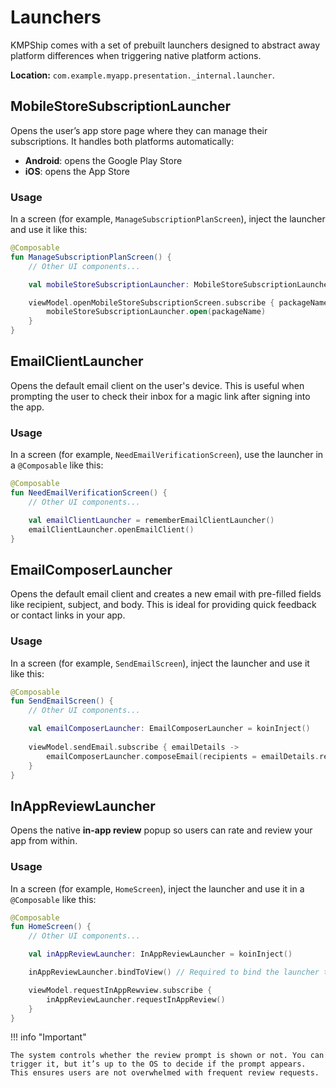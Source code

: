 # Launchers

KMPShip comes with a set of prebuilt launchers designed to abstract away platform differences when triggering native platform actions.

**Location:** `com.example.myapp.presentation._internal.launcher`.

## MobileStoreSubscriptionLauncher

Opens the user’s app store page where they can manage their subscriptions. It handles both platforms automatically:

* **Android**: opens the Google Play Store
* **iOS**: opens the App Store

### Usage

In a screen (for example, `ManageSubscriptionPlanScreen`), inject the launcher and use it like this:

```kotlin
@Composable
fun ManageSubscriptionPlanScreen() {
    // Other UI components...

    val mobileStoreSubscriptionLauncher: MobileStoreSubscriptionLauncher = koinInject()

    viewModel.openMobileStoreSubscriptionScreen.subscribe { packageName ->
        mobileStoreSubscriptionLauncher.open(packageName)
    }
}
```

## EmailClientLauncher

Opens the default email client on the user's device. This is useful when prompting the user to check their inbox for a magic link after signing into the app.

### Usage

In a screen (for example, `NeedEmailVerificationScreen`), use the launcher in a `@Composable` like this:

```kotlin
@Composable
fun NeedEmailVerificationScreen() {
    // Other UI components...

    val emailClientLauncher = rememberEmailClientLauncher()
    emailClientLauncher.openEmailClient()
}
```

## EmailComposerLauncher

Opens the default email client and creates a new email with pre-filled fields like recipient, subject, and body. This is ideal for providing quick feedback or contact links in your app.

### Usage

In a screen (for example, `SendEmailScreen`), inject the launcher and use it like this:

```kotlin
@Composable
fun SendEmailScreen() {
    // Other UI components...

    val emailComposerLauncher: EmailComposerLauncher = koinInject()
    
    viewModel.sendEmail.subscribe { emailDetails ->
        emailComposerLauncher.composeEmail(recipients = emailDetails.recipients, subject = emailDetails.subject, body = emailDetails.body) 
    }
}
```

## InAppReviewLauncher

Opens the native **in-app review** popup so users can rate and review your app from within.

### Usage

In a screen (for example, `HomeScreen`), inject the launcher and use it in a `@Composable` like this:

```kotlin
@Composable
fun HomeScreen() {
    // Other UI components...

    val inAppReviewLauncher: InAppReviewLauncher = koinInject()

    inAppReviewLauncher.bindToView() // Required to bind the launcher to the view lifecycle

    viewModel.requestInAppRewview.subscribe { 
        inAppReviewLauncher.requestInAppReview() 
    }
}
```

!!! info "Important"
    
    The system controls whether the review prompt is shown or not. You can trigger it, but it’s up to the OS to decide if the prompt appears. This ensures users are not overwhelmed with frequent review requests.
